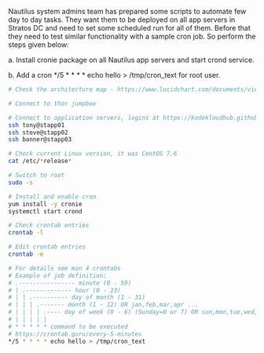 Nautilus system admins team has prepared some scripts to automate few day to day tasks. They want them to be deployed on all app servers in Stratos DC and need to set some scheduled run for all of them. Before that they need to test similar functionality with a sample cron job. So perform the steps given below:


a. Install cronie package on all Nautilus app servers and start crond service.

b. Add a cron */5 * * * * echo hello > /tmp/cron_text for root user.

```bash
# Check the architecture map - https://www.lucidchart.com/documents/view/58e22de2-c446-4b49-ae0f-db79a3318e97/0_0

# Connect to thor jumpbox

# Connect to application servers, logins at https://kodekloudhub.github.io/kodekloud-engineer/docs/projects/nautilus
ssh tony@stapp01
ssh steve@stapp02
ssh banner@stapp03

# Check current Linux version, it was CentOS 7.6
cat /etc/*release*

# Switch to root
sudo -s

# Install and enable cron
yum install -y cronie
systemctl start crond

# Check crontab entries
crontab -l

# Edit crontab entries
crontab -e
```

```bash
# For details see man 4 crontabs
# Example of job definition:
# .---------------- minute (0 - 59)
# | .------------- hour (0 - 23)
# | | .---------- day of month (1 - 31)
# | | | .------- month (1 - 12) OR jan,feb,mar,apr ...
# | | | | .---- day of week (0 - 6) (Sunday=0 or 7) OR sun,mon,tue,wed,thu,fri,sat
# | | | | |
# * * * * * command to be executed
# https://crontab.guru/every-5-minutes
*/5 * * * * echo hello > /tmp/cron_text
```
